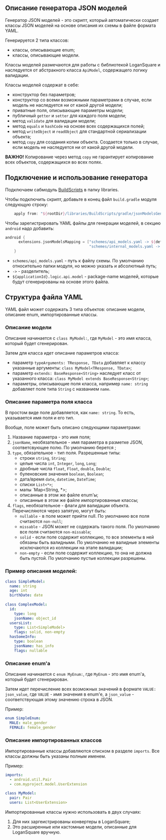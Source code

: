 ## Описание генератора JSON моделей

Генератор JSON моделей - это скрипт, который автоматически создает классы JSON моделей на основе описания их схемы в файле формата YAML.

Генерируется 2 типа классов:
- классы, описывающие enum;
- классы, описывающие модели.

Классы моделей размечаются для работы с библиотекой LoganSquare и наследуется от абстракного класса `ApiModel`, содержащего логику валидации.
 
Классы моделей содержат в себе:
- конструктор без параметров;
- конструктор со всеми возможными параметрами в случае, если модель не наследуется ни от какой другой модели;
- приватные поля, описывающие параметры модели;
- публичный `getter` и `setter` для каждого поля модели;
- метод `validate` для валидации модели;
- метод `equals` и `hashCode` на основе всех содержащихся полей;
- метод `writeObject` и `readObject` для стандартной сериализации объекта;
- метод `copy` для создания копии объекта. Создается только в случае, если модель не наследуется ни от какой другой модели.

**ВАЖНО!** Копирование через метод `copy` не гарантирует копирование всех объектов, содержащихся во всех полях.

## Подключение и использование генератора

Подключаем сабмодуль [BuildScripts](https://github.com/TouchInstinct/BuildScripts) в папку libraries.

Чтобы подключить скрипт, добавьте в конец файл `build.gradle` модуля следующую строку:
```gradle
    apply from: "${rootDir}/libraries/BuildScripts/gradle/jsonModelsGeneration.gradle"
```

Чтобы зарегистрировать YAML файлы для генерации моделей, в секцию `android` надо добавить:
```gradle
android {
      extensions.jsonModelsMapping = ["schemes/api_models.yaml -> ${defaulConfig.applicationId}.logic.api.model",
                                      "schemes/internal_models.yaml -> ${defaulConfig.applicationId}.logic.model"]
    }
```
- `schemes/api_models.yaml` - путь к файлу схемы. По умолчанию относительно папки модуля, но можно указать и абсолютный путь;
- `->` - разделитель;
- `${applicationId}.logic.api.model` - package-name моделей, которые будут сгенерированы на основе этого файла.

## Структура файла YAML

YAML файл может содержать 3 типа объектов: описание модели, описание enum, импортированные классы.

### Описание модели
Описание начинается с `class MyModel:`, где `MyModel` - это имя класса, который будет сгенерирован.

Затем для класса идет описание параметров класса:
- параметр `typeArguments: TResponse, TData` добавляет к классу указанные аргументы: `class MyModel<TResponse, TData>`;
- параметр `extends: BaseResponse<String>` наследует класс от указанного класса: `class MyModel extends BaseResponse<String>`;
- параметры, описывающие поля класса, например `name: string` добавляет поле типа `String` с названием `name`.

### Описание параметра поля класса
В простом виде поле добавляется, как `name: string`. То есть, указывается имя поля и его тип.

Вообще, поле может быть описано следующими параметрами:
1. Название параметра - это имя поля;
2. `jsonName`, необязательное - имя параметра в разметке JSON, соответсвующее полю. По умолчанию берется ;
3. `type`, обязательное - тип поля. Разрешенные типы:
    - строки `string`, `String`;
    - целые числа `int`, `Integer`, `long`, `Long`;
    - дробные числа `float`, `Float`, `double`, `Double`;
    - буленовские значения `boolean`, `Boolean`;
    - дата/время `date`, `datetime`, `DateTime`;
    - списки `List<*>`;
    - мапы `Map<String, *>;
    - описанные в этом же файле enum'ы;
    - описанные в этом же файле импортированные классы;
4. `flags`, необязательное - флаги для валидации объекта. Перечисляются через запятую, могут быть: 
    - `nullable` - в поле может прийти null. По умолчанию все поля считаются `non-null`;
    - `missable` - JSON может не содержать такого поля. По умолчанию все поля считаются `non-missable`;
    - `solid` - если поле содержит коллекцию, то все элементы в ней обязаны быть валидными. По умолчанию не валидные элементы исключаются из коллекции на этапе валидации;
    - `non-empty` - если поле содержит коллекцию, то она не должна быть пустой. По умолчанию пустые коллекции разрешены.
    
### Пример описания моделей:
```yaml
class SimpleModel:
  name: string
  age: int
  birthDate: date
  
class ComplexModel:
  id:
    type: long
    jsonName: object_id
  usersList:
    type: List<SimpleModel>
    flags: solid, non-empty
  hasSomeInfo:
    type: boolean
    jsonName: has_info
    flags: nullable
```

### Описание enum'a
Описание начинается с `enum MyEnum:`, где `MyEnum` - это имя enum'a, который будет сгенерирован.

Затем идет перечисление всех возможных значений в формате `VALUE: json_value`, где `VALUE` - имя значения в enum'e, а `json_value` - соответствующая этому значению строка в JSON.

Пример:
```yaml
enum SimpleEnum:
  MALE: male_gender
  FEMALE: female_gender
```

### Описание импортированных классов
Импортированные классы добавляются списком в разделе `imports`. Все классы должны быть указаны полным именем.

Пример:
```yaml
imports:
  - android.util.Pair
  - com.myproject.model.UserExtension
  
class MyModel:
  pair: Pair
  users: List<UserExtension>
```
Импортированные классы нужно использовать в двух случаях:
1. Для них заргеистрированы конвертеры в LoganSquare;
2. Это расширенные или кастомные модели, описанные для LoganSquare вручную.
